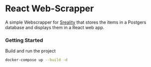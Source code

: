 # React Web-Scrapper

A simple Webscrapper for [Sreality](https://www.sreality.cz/en) that stores the items in a Postgers database and displays them in a React web app. 

### Getting Started

Build and run the project
```sh
docker-compose up --build -d
```